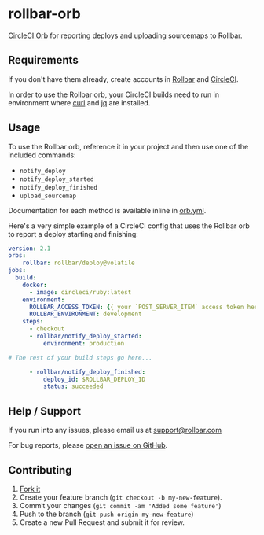 # rollbar-orb
[CircleCI Orb](https://github.com/CircleCI-Public/config-preview-sdk/tree/master/docs) for reporting deploys and uploading sourcemaps to Rollbar.

## Requirements
If you don't have them already, create accounts in [Rollbar](https://rollbar.com/signup) and [CircleCI](https://circleci.com/signup/).

In order to use the Rollbar orb, your CircleCI builds need to run in environment where [curl](https://curl.haxx.se/) and [jq](https://stedolan.github.io/jq/) are installed.

## Usage

To use the Rollbar orb, reference it in your project and then use one of the included commands:
* `notify_deploy` 
* `notify_deploy_started`
* `notify_deploy_finished`
* `upload_sourcemap` 

Documentation for each method is available inline in [orb.yml](https://github.com/rollbar/rollbar-orb/blob/master/src/rollbar/orb.yml).

Here's a very simple example of a CircleCI config that uses the Rollbar orb to report a deploy starting and finishing:

```yaml
version: 2.1
orbs:
    rollbar: rollbar/deploy@volatile
jobs:
  build:
    docker:
      - image: circleci/ruby:latest
    environment:
      ROLLBAR_ACCESS_TOKEN: {{ your `POST_SERVER_ITEM` access token here}}
      ROLLBAR_ENVIRONMENT: development
    steps:
      - checkout
      - rollbar/notify_deploy_started:
          environment: production

# The rest of your build steps go here...

      - rollbar/notify_deploy_finished:
          deploy_id: $ROLLBAR_DEPLOY_ID
          status: succeeded
```

## Help / Support

If you run into any issues, please email us at [support@rollbar.com](mailto:support@rollbar.com)

For bug reports, please [open an issue on GitHub](https://github.com/rollbar/rollbar-orb/issues/new).


## Contributing

1. [Fork it](https://github.com/rollbar/rollbar-orb)
2. Create your feature branch (```git checkout -b my-new-feature```).
3. Commit your changes (```git commit -am 'Added some feature'```)
4. Push to the branch (```git push origin my-new-feature```)
5. Create a new Pull Request and submit it for review.

